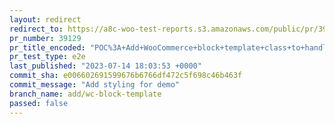 ```yaml
---
layout: redirect
redirect_to: https://a8c-woo-test-reports.s3.amazonaws.com/public/pr/39129/e2e/index.html
pr_number: 39129
pr_title_encoded: "POC%3A+Add+WooCommerce+block+template+class+to+handle+extensibility"
pr_test_type: e2e
last_published: "2023-07-14 18:03:53 +0000"
commit_sha: e006602691599676b6766df472c5f698c46b463f
commit_message: "Add styling for demo"
branch_name: add/wc-block-template
passed: false
---
```

